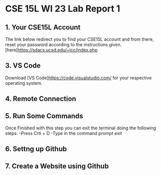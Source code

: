 # CSE 15L WI 23 Lab Report 1
## 1. Your CSE15L Account
The link below redirect you to find your CSE15L account and from there, reset your password according to the instructions given.
[here]https://sdacs.ucsd.edu/~icc/index.php

## 3. VS Code
Download [VS Code]https://code.visualstudio.com/ for your respective operating system.

## 4. Remote Connection

## 5. Run Some Commands

Once Finished with this step you can exit the terminal doing the following steps:
-Press Crtl + D
-Type in the command prompt _exit_

## 6. Settng up Github

## 7. Create a Website using Github
